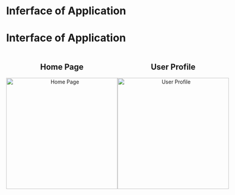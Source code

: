# Inferface of Application


# Interface of Application

<div style="display: flex; align-items: center; justify-content: space-between;">

<div style="text-align: center;">
    <h2>Home Page</h2>
    <img src="https://github.com/user-attachments/assets/f7057426-837c-4b71-8391-6aa03c9a4c08" alt="Home Page" width="300">
</div>

<div style="text-align: center;">
    <h2>User Profile</h2>
    <img src="https://github.com/user-attachments/assets/bc080425-675a-4c97-b2f1-9c338f008d2c" alt="User Profile" width="300">
</div>

</div>
